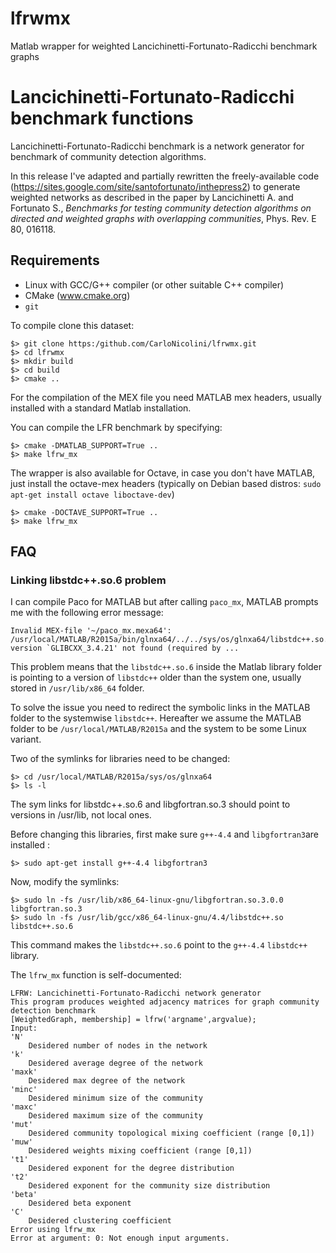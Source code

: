 # lfrwmx
Matlab wrapper for weighted Lancichinetti-Fortunato-Radicchi benchmark graphs

# Lancichinetti-Fortunato-Radicchi benchmark functions
Lancichinetti-Fortunato-Radicchi benchmark is a network generator for benchmark of community detection algorithms.

In this release I've adapted and partially rewritten the freely-available code (https://sites.google.com/site/santofortunato/inthepress2) to generate weighted networks as described in the paper by Lancichinetti A. and Fortunato S., *Benchmarks for testing community detection algorithms on directed and weighted graphs with overlapping communities*, Phys. Rev. E 80, 016118.

## Requirements
- Linux with GCC/G++ compiler (or other suitable C++ compiler)
- CMake (www.cmake.org)
- `git`

To compile clone this dataset:

    $> git clone https:/github.com/CarloNicolini/lfrwmx.git
    $> cd lfrwmx
    $> mkdir build
    $> cd build
    $> cmake ..

For the compilation of the MEX file you need MATLAB mex headers, usually installed with a standard Matlab installation.

You can compile the LFR benchmark by specifying:

    $> cmake -DMATLAB_SUPPORT=True ..
    $> make lfrw_mx

The wrapper is also available for Octave, in case you don't have MATLAB, just install the octave-mex headers (typically on Debian based distros: `sudo apt-get install octave liboctave-dev`)

    $> cmake -DOCTAVE_SUPPORT=True ..
    $> make lfrw_mx

## FAQ

### Linking libstdc++.so.6 problem

I can compile Paco for MATLAB but after calling `paco_mx`, MATLAB prompts me with the following error message:

```
Invalid MEX-file '~/paco_mx.mexa64': /usr/local/MATLAB/R2015a/bin/glnxa64/../../sys/os/glnxa64/libstdc++.so.6: version `GLIBCXX_3.4.21' not found (required by ...
```

This problem means that the `libstdc++.so.6` inside the Matlab library folder is pointing to a version of `libstdc++` older than the system one, usually stored in `/usr/lib/x86_64` folder.

To solve the issue you need to redirect the symbolic links in the MATLAB folder to the systemwise `libstdc++`. Hereafter we assume the MATLAB folder to be `/usr/local/MATLAB/R2015a` and the system to be some Linux variant.

Two of the symlinks for libraries need to be changed:

```
$> cd /usr/local/MATLAB/R2015a/sys/os/glnxa64
$> ls -l
```

The sym links for libstdc++.so.6 and libgfortran.so.3 should point to versions in /usr/lib, not local ones.


Before changing this libraries, first make sure `g++-4.4` and `libgfortran3`are installed :

```
$> sudo apt-get install g++-4.4 libgfortran3
```

Now, modify the symlinks:

```
$> sudo ln -fs /usr/lib/x86_64-linux-gnu/libgfortran.so.3.0.0 libgfortran.so.3
$> sudo ln -fs /usr/lib/gcc/x86_64-linux-gnu/4.4/libstdc++.so libstdc++.so.6
```

This command makes the `libstdc++.so.6` point to the `g++-4.4` `libstdc++` library.


The `lfrw_mx` function is self-documented:

    LFRW: Lancichinetti-Fortunato-Radicchi network generator
    This program produces weighted adjacency matrices for graph community detection benchmark
    [WeightedGraph, membership] = lfrw('argname',argvalue);
    Input:
    'N'
        Desidered number of nodes in the network
    'k'
        Desidered average degree of the network
    'maxk'
        Desidered max degree of the network
    'minc'
        Desidered minimum size of the community
    'maxc'
        Desidered maximum size of the community
    'mut'
        Desidered community topological mixing coefficient (range [0,1])
    'muw'
        Desidered weights mixing coefficient (range [0,1])
    't1'
        Desidered exponent for the degree distribution
    't2'
        Desidered exponent for the community size distribution
    'beta'
        Desidered beta exponent
    'C'
        Desidered clustering coefficient
    Error using lfrw_mx
    Error at argument: 0: Not enough input arguments. 